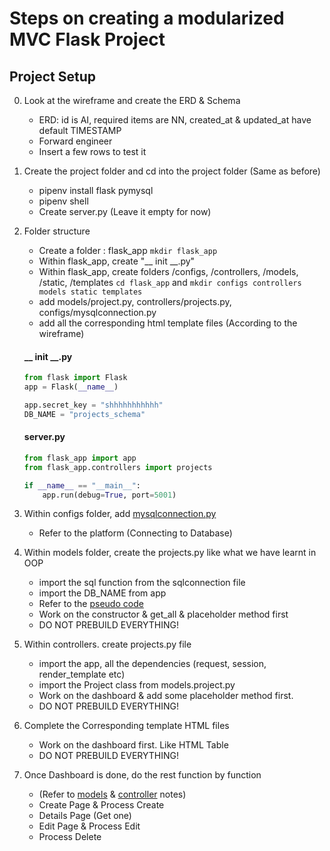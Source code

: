 # Steps on creating a modularized MVC Flask Project

## Project Setup
0. Look at the wireframe and create the ERD & Schema
   - ERD: id is AI, required items are NN, created_at & updated_at have default TIMESTAMP
   - Forward engineer
   - Insert a few rows to test it

1. Create the project folder and cd into the project folder (Same as before)
   - pipenv install flask pymysql
   - pipenv shell
   - Create server.py (Leave it empty for now)

2. Folder structure
   - Create a folder : flask_app  ``` mkdir flask_app ```
   - Within flask_app, create "__ init __.py" 
   - Within flask_app, create folders /configs, /controllers, /models, /static, /templates
    ``` cd flask_app ``` and ``` mkdir configs controllers models static templates ```
    - add models/project.py, controllers/projects.py, configs/mysqlconnection.py
    - add all the corresponding html template files (According to the wireframe)

    ####  __ init __.py
    ```py
    from flask import Flask
    app = Flask(__name__)

    app.secret_key = "shhhhhhhhhhh"
    DB_NAME = "projects_schema"
    ```
    #### server.py
    ```py
    from flask_app import app
    from flask_app.controllers import projects

    if __name__ == "__main__":
        app.run(debug=True, port=5001)
    ```
    
3. Within configs folder, add [mysqlconnection.py](./flask_app/config/mysqlconnection.py)
   - Refer to the platform (Connecting to Database)

4. Within models folder, create the projects.py like what we have learnt in OOP
   - import the sql function from the sqlconnection file 
   - import the DB_NAME from app
   - Refer to the [pseudo code](./flask_app/models/project.py)
   - Work on the constructor & get_all & placeholder method first
   - DO NOT PREBUILD EVERYTHING!

5. Within controllers. create projects.py file
    - import the app, all the dependencies (request, session, render_template etc)
    - import the Project class from models.project.py
    - Work on the dashboard & add some placeholder method first. 
    - DO NOT PREBUILD EVERYTHING!

6. Complete the Corresponding template HTML files
    - Work on the dashboard first. Like HTML Table
    - DO NOT PREBUILD EVERYTHING!

7. Once Dashboard is done, do the rest function by function 
   - (Refer to [models](./flask_app/models/project.py) & [controller](./flask_app/controllers/projects.py) notes)
   - Create Page & Process Create
   - Details Page (Get one) 
   - Edit Page & Process Edit
   - Process Delete 